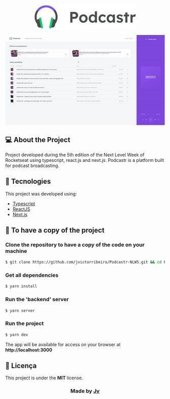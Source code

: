 <div align="center">
  <img src=".github/logo.svg" alt="Podcastr logo">
</div>

![Badge](.github/example.gif)

## 💻 About the Project

Project developed during the 5th edition of the Next Level Week of Rocketseat using typescript, react.js and next.js. Podcastr is a platform built for podcast broadcasting. 

## 🧭 Tecnologies

This project was developed using:
- [Typescript](https://www.typescriptlang.org/)
- [ReactJS](https://reactjs.org/)
- [Next.js](https://nextjs.org/)

<h2>
  📌 To have a copy of the project
</h2>

### Clone the repository to have a copy of the code on your machine

```bash
$ git clone https://github.com/jvictorribeiro/Podcastr-NLW5.git && cd Podcastr-NLW5
```

### Get all dependencies

```bash
$ yarn install
```

### Run the 'backend' server

```bash
$ yarn server
```

### Run the project

```bash
$ yarn dev
```

The app will be available for access on your browser at **http://localhost:3000**

## 📝 Licença

This project is under the **MIT** license.

<h3 align=center>Made by <a href="https://www.linkedin.com/in/victor-ribeiroo//">Jv</a></h3>
